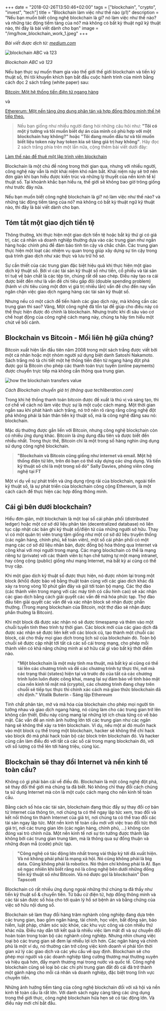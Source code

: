 +++
date = "2018-02-26T13:50:46+02:00"
tags = ["blockchain", "crypto", "invest", "tech"]
title = "Blockchain làm việc như thế nào (p1)"
description = "Nếu bạn muốn biết công nghệ blockchain là gì? nó làm việc như thế nào? và những tác động tiềm tàng của nó? mà không có bất kỳ thuật ngữ kỹ thuật nào, thì đây là bài viết dành cho bạn"
image = "/img/how_blockchain_work_1.jpeg"
+++

*Bài viết được dịch từ: [medium.com](https://medium.com/blockchain-review/how-does-the-blockchain-work-for-dummies-explained-simply-9f94d386e093)*

![blockchain ABC và 123](https://cdn-images-1.medium.com/max/720/1*FruX92C_kTF9GZi_gsHANA.jpeg)

*Blockchain ABC và 123*

Nếu bạn thực sự muốn tham gia vào thế giới thế giới blockchain và tiền kỹ thuật số, thì tôi khuyến khích bạn bắt đầu cuộc hành trình của mình bằng cách đọc 2 sách trắng (white paper) sau:

[Bitcoin: Một hệ thống tiền điện tử ngang hàng](https://bitcoin.org/bitcoin.pdf)

và

[Ethererum: Một nền tảng ứng dụng phân tán và hợp đồng thông minh thế hệ tiếp theo.](https://github.com/ethereum/wiki/wiki/White-Paper)

> Nếu bạn giống như nhiều người đang hỏi những câu  hỏi như: **"Tôi có một ý tưởng và tôi muốn biết dự án của mình có phù hợp với một blockchain hay không?" hoặc "Tôi đang muốn đầu tư và tôi muốn biết liệu token này hay token kia sẽ tăng giá trị hay không"**. Hãy đọc 2 sách trắng phía trên một lần nữa, cộng thêm bài viết dưới đây:

[Làm thế nào để thuê một lập trình viên blockchain](http://https://medium.com/@zachpiester/how-to-find-and-hire-a-blockchain-ethereum-and-hyperledger-developer-9d642c93e0e1)

Blockchain là một chủ đề nóng trong thời gian qua, nhưng với nhiều người, công nghệ này vẫn là một khái niệm khó nắm bắt. Khái niệm này sẽ trở nên đơn giản khi bạn hiểu được kiến trúc và những lý thuyết của nền kinh tế kĩ thuật số. Tại khoảnh khắc bạn hiểu ra, thế giới sẽ không bao giờ trông giống như trước đây nữa.

Nếu bạn muốn biết công nghệ blockchain là gì? nó làm việc như thế nào? và những tác động tiềm tàng của nó? mà không có bất kỳ thuật ngữ kỹ thuật nào, thì đây là bài viết dành cho bạn.

## Tóm tắt một giao dịch tiền tệ

Thông thường, khi thực hiện một giao dịch tiền tệ hoặc bắt kỳ thứ gì có giá trị, các cá nhân và doanh nghiệp thường dựa vào các trung gian như ngân hàng hoặc chính phủ để đảm bảo tính tin cậy và chắc chắn. Các trung gian thực hiện một loạt các nhiệm vụ quan trọng giúp xây dựng sự tin cậy trong quá trình giao dịch như xác thực và lưu trữ hồ sơ.

Sự cần thiết của các trung gian đặc biệt hiệu quả khi thực hiện một giao dịch kỹ thuật số. Bởi vì các tài sản kỹ thuật số như tiền, cổ phiếu và tài sản trí tuệ về bản chất là các tệp tin, chúng rất dễ sao chép. Điều này tạo ra cái được biết đến như là vấn đề chi tiêu gấp đôi (double spending problem) (hành vi chi tiêu cùng một đơn vị giá trị nhiều lần) vấn đề cho đến nay vẫn ngăn chặn việc giao dịch ngang hàng các tài sản kỹ thuật số.

Nhưng nếu có một cách để tiến hành các giao dịch này, mà không cần các trung gian thì sao? Vâng, Một công nghệ đã tồn tại để giúp cho điều này có thể thực hiện được đó chính là blockchain. Nhưng trước khi đi sâu vào cơ chế hoạt động của công nghệ cách mạng này, chúng ta hãy tìm hiểu một chút về bối cảnh.

## Blockchain vs Bitcoin - Mối liên hệ giữa chúng?

Bitcoin xuất hiện lần đầu tiên năm 2008 trong một sách trắng được viết bởi một cá nhân hoặc một nhóm người sử dụng biệt danh Satoshi Nakamoto. Sách trắng mô tả chi tiết một hệ thống tiền điện tử ngang hàng đột phá được gọi là Bitcoin cho phép các thanh toán trực tuyến (online payments) được chuyển trực tiếp mà không cần thông qua trung gian.

![how the blockchain transfers value](https://cdn-images-1.medium.com/max/720/0*oCGnf1hsNrDv8wdE.)

*Cách Blockchain chuyển giá trị (thông qua techliberation.com)*

Trong khi hệ thống thanh toán bitcoin được đề xuất là thú vị và sáng tạo, thì cơ chế về cách nó làm việc thực sự là một cuộc cách mạng. Một thời gian ngắn sau khi phát hành sách trắng, nó trở nên rõ ràng rằng công nghệ đột phá không phải là bản thân tiền kỹ thuật số, mà là công nghệ đằng sau nó: blockchain.

Mặc dù thường được gắn liền với Bitcoin, nhưng công nghệ blockchain còn có nhiều ứng dụng khác. Bitcoin là ứng dụng đầu tiên và được biết đến nhiều nhất. Trong thực thế, Bitcoin chỉ là một trong số hàng nghìn ứng dụng sử dụng công nghệ blockchain.

>**"Blockchain và Bitcoin cũng giống như internet và email. Một hệ thống điện tử lớn, trên đó bạn có thể xây dựng các ứng dụng. Và tiền kỹ thuật số chỉ là một trong số đó" Sally Davies, phóng viên công nghệ tại FT** 

Một ví dụ về sự phát triển và ứng dụng rộng rãi của blockchain, ngoài tiền kỹ thuật số, là sự phát triển của blockchain công cộng Ethereum, là một cách cách để thực hiện các hợp đồng thông minh.

## Cái gì bên dưới blockchain?

Hiểu đơn giản, một blockchain là một loại sổ cái phân phối (distributed ledger) hoặc một cơ sở dữ liệu phân tán (decentralized database) nó liên tục cập nhật các bản ghi kỹ thuật số/điện tử của những người sở hữu. Thay vì có một quản trị viên trung tâm giống như một cơ sở dữ liệu truyền thống (các ngân hàng, chính phủ, kế toán viên), một sổ cái phân phối có một mạng các cơ sở dữ liệu nhân bản, được đồng bộ hóa thông qua Internet và công khai với mọi người trong mạng. Các mạng blockchain có thể là mạng riêng tư (private) với các thành viên bị hạn chế tương tự một mạng intranet, hay công cộng (public) giống như mạng Internet, mà bất kỳ ai cũng có thể truy cập.

Khi một giao dịch kỹ thuật số được thực hiện, nó được nhóm lại trong một block (khối) được bảo vệ bằng thuật toán cùng với các giao dich khác đã xảy ra trong vòng 10 phút gần đây và gửi tới toàn bộ mạng. Các thợ đào (các thành viên trong mạng với các máy tính có cấu hình cao) sẽ xác nhận các giao dịch bằng cách giải quyết các vấn đề mã hóa phức tạp. Thợ đào đầu tiên giải quyết các vấn đề và xác nhận block sẽ nhận được phần thưởng. (Trong mạng blockchain của Bitcoin, một thợ đào sẽ nhận được phần thưởng là Bitcoin).

Khi một block đã được xác nhận nó sẽ được timespamp và thêm vào một chuỗi tuyến tính theo trình tự thời gian. Các block mới của các giao dịch đã được xác nhận sẽ được liên kết với các block cũ, tạo thành một chuỗi các block, cái cho thấy mọi giao dịch trong lịch sử của blockchain đó. Toàn bộ chuỗi sẽ được cập nhật tới tất cả các sổ cái trong mạng, cho phép mỗi thành viên có khả năng chứng minh ai sở hữu cái gì vào bất kỳ thời điểm nào.

>**"Một blockchain là một máy tính ma thuật, mà bất kỳ ai cũng có thể tải lên các chương trình và để các chương trình tự thực thi, nơi mà các trạng thái (states) hiện tại và trước đó của tất cả các chương trình luôn luôn được công khai, mang lại sự đảm bảo về tính bảo mật của nền kinh tế mật mã (crypto), các chương trình đang chạy trên chuỗi sẽ tiếp tục thực thi chính xác cách mà giao thức blockchain đã chỉ định." Vitalik Buterin - Sáng lập Ethereum**

Tính chất phân tán, mở và mã hóa của blockchain cho phép mọi người tin tưởng nhau và giao dịch ngang hàng, nó cũng làm cho các trung gian trở lên không cần thiết. Điều này cũng mang lại những lợi ích chưa từng có về bảo mật. Các vấn đề an ninh ảnh hưởng lớn tới các trung gian như các ngân hàng sẽ không thể xảy ra trên blockchain. Ví dụ, nếu một ai đó muốn hack vào một block cụ thể trong một blockchain, hacker sẽ không thể chỉ hack vào block đó mà phải hack toàn bộ các block trên blockchain đó. Và hacker cũng cần làm điều đó với tất cả các sổ cái trong mạng blockchain đó, với với số lượng có thể lên tới hàng triệu, cùng lúc.

## Blockchain sẽ thay đổi Internet và nền kinh tế toàn cầu?

Không có gì phải bàn cãi về điều đó. Blockchain là một công nghệ đột phá, sẽ thay đổi thế giới mà chúng ta đã biết. Nó không chỉ thay đổi cách chúng ta sử dụng Internet mà còn là một cuộc cách mạng cho nền kinh tế toàn cầu.

Bằng cách số hóa các tài sản, blockchain đang thúc đẩy sự thay đổi cơ bản từ Internet của thông tin, nơi chúng ta có thể ngay lập tức xem, trao đổi và kết nối thông tin thành Internet của giá trị, nơi chúng ta có thể trao đổi các tài sản ngay lập tức. Một nền kinh tế toàn cầu mới với việc trao đổi tức thời giá trị, nơi các trung gian lớn (các ngân hàng, chính phủ, ...) không còn đóng vai trò chính nữa. Một nền kinh tế nơi sự tin tưởng được thành lập không bởi các trung gian trung tâm, mà là thông qua sự đồng thuận và những đoạn mẵ (code) phức tạp.

>**"Công nghệ có tác động lớn nhất trong vài thập kỷ tới đã xuất hiện. Và nó không phải phải là mạng xã hội. Nó cũng không phải là big data. Cũng không phải là robotics. Nó thậm chí không phải là AI. Bạn sẽ ngạc nhiên khi biết rằng nó là công nghệ bên dưới những đồng tiền kỹ thuật số như Bitcoin. Và nó được gọi là blockchain" Don Tapscott**

Blockchain có rất nhiều ứng dụng ngoài những thứ chúng ta đã thấy như tiền kỹ thuật số & chuyển tiền. Từ bầu cử điện tử, hợp đồng thông minh và các tài sản được số hóa cho tới quản lý hồ sơ bệnh án và bằng chứng của việc sở hữu nội dung số.

Blockchain sẽ làm thay đổi hàng trăm nghành công nghiệp đang dựa trên các trung gian, bao gồm ngân hàng, tài chính, học viện, bất động sản, bảo hiểm, luật pháp, chăm sóc sức khỏe, các khu vực công và còn nhiều thứ khác nữa. Điều này dẫn tới kết quả là nhiều việc làm mất đi và sự chuyển đổi hoàn toàn trong toàn bộ các nghành công nghiệp. Nhưng nhìn chung việc loại bỏ các trung gian sẽ đem lại nhiều lợi ích hơn. Các ngân hàng và chính phủ là một ví dụ, nó thường cản trở công việc kinh doanh vì phải tốn thời gian xử lý các giao dịch và các yêu cầu về quy định. Blockchain sẽ cho phép mọi người và các doanh nghiệp tăng cường thương mại thường xuyên và hiệu quả hơn, đẩy mạnh thương mại trong nước và quốc tế. Công nghệ blockchain cũng sẽ loại bỏ các chi phí trung gian đắt đỏ cái đã trở thành một gánh nặng cho mỗi cá nhân và doanh nghiệp, đặc biệt trong lĩnh vực chuyển tiền.

Những ảnh hưởng tiềm tàng của công nghệ blockchain đối với xã hội và nền kinh tế toàn cầu là rất lớn. Với danh sách ngày càng tăng các ứng dụng trong thế giới thực, công nghệ blockchain hứa hẹn sẽ có tác động lớn. Và điều này mới chỉ bắt đầu.







